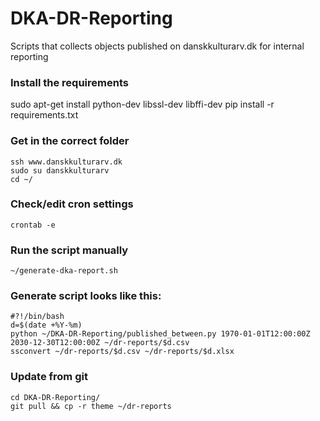 # DKA-DR-Reporting
Scripts that collects objects published on danskkulturarv.dk for internal reporting

### Install the requirements
sudo apt-get install python-dev libssl-dev libffi-dev
pip install -r requirements.txt

### Get in the correct folder
```
ssh www.danskkulturarv.dk
sudo su danskkulturarv
cd ~/
```

### Check/edit cron settings
```
crontab -e
```

### Run the script manually
```
~/generate-dka-report.sh
```

### Generate script looks like this:
```
#?!/bin/bash
d=$(date +%Y-%m)
python ~/DKA-DR-Reporting/published_between.py 1970-01-01T12:00:00Z 2030-12-30T12:00:00Z ~/dr-reports/$d.csv
ssconvert ~/dr-reports/$d.csv ~/dr-reports/$d.xlsx
```

### Update from git
```
cd DKA-DR-Reporting/
git pull && cp -r theme ~/dr-reports
```
